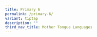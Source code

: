 ```yaml
---
title: Primary 6
permalink: /primary-6/
variant: tiptap
description: ""
third_nav_title: Mother Tongue Languages
---
```

